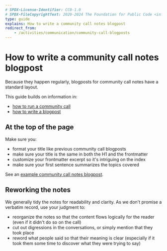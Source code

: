 ```yaml
---
# SPDX-License-Identifier: CC0-1.0
# SPDX-FileCopyrightText: 2020-2024 The Foundation for Public Code <info@publiccode.net>
type: guide
explains: How to write a community call notes blogpost
redirect_from:
    - /activities/communication/community-call-blogposts
---
```


# How to write a community call notes blogpost

Because they happen regularly, blogposts for community call notes have a standard layout.

This guide builds on information in:

* [how to run a community call](../communication/running-community-call.md)
* [how to write a blogpost](../communication/blogging.md)

## At the top of the page

Make sure you:

* format your title like previous community call blogposts
* make sure your title is the same in both the H1 and the frontmatter
* customize your frontmatter excerpt so it's intriguing on the index
* make sure your first sentence summarizes the topics covered

See an [example community call notes blogpost](https://blog.publiccode.net/community%20call/2019/12/11/notes-from-community-call-26-september-2019.html).

## Reworking the notes

We generally tidy the notes for readability and clarity. As we don't promise a verbatim record, use your judgment to:

* reorganize the notes so that the content flows logically for the reader (even if it didn't do so on the call)
* cut out digressions in the conversations, or simply mention that they took place
* reword what people said so that their meaning is clear (especially if it took them some time to discover what they were trying to say)
